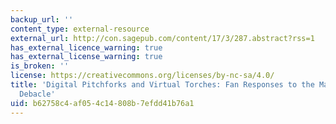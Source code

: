 ```yaml
---
backup_url: ''
content_type: external-resource
external_url: http://con.sagepub.com/content/17/3/287.abstract?rss=1
has_external_licence_warning: true
has_external_license_warning: true
is_broken: ''
license: https://creativecommons.org/licenses/by-nc-sa/4.0/
title: 'Digital Pitchforks and Virtual Torches: Fan Responses to the Mass Effect News
  Debacle'
uid: b62758c4-af05-4c14-808b-7efdd41b76a1
---
```

